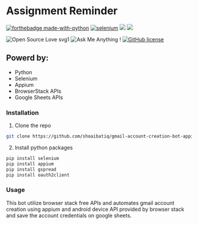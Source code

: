 
# Assignment Reminder
 [![forthebadge made-with-python](http://ForTheBadge.com/images/badges/made-with-python.svg)](https://www.python.org/)  [
 ![selenium ](https://img.icons8.com/color/48/000000/selenium-test-automation.png)](https://selenium-python.readthedocs.io/)  ![](https://i.imgur.com/M2jrdkW.png) ![](https://i.imgur.com/XkrEUgo.png)
 
 ![Open Source Love svg1](https://badges.frapsoft.com/os/v1/open-source.svg?v=103)
  ![Ask Me Anything !](https://img.shields.io/badge/Ask%20me-anything-1abc9c.svg)
[![GitHub license](https://img.shields.io/github/license/Naereen/StrapDown.js.svg)](https://github.com/Naereen/StrapDown.js/blob/master/LICENSE)
## Powerd by:
- Python
- Selenium
- Appium
- BrowserStack APIs
- Google Sheets APIs
### Installation
1. Clone the repo
```sh
git clone https://github.com/shoaibatiq/gmail-account-creation-bot-appium-browserstack.git
```

2. Install python packages
```sh
pip install selenium
pip install appium
pip install gspread
pip install oauth2client
```
### Usage
This bot utilize browser stack free APIs and automates gmail account creation using appium and android device API provided by browser stack and save the account credentials on google sheets.
